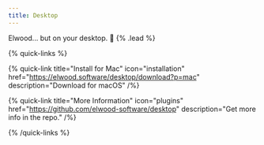 ```yaml
---
title: Desktop
---
```


Elwood... but on your desktop. 🤯 {% .lead %}

{% quick-links %}

{% quick-link title="Install for Mac" icon="installation" href="https://elwood.software/desktop/download?p=mac" description="Download for macOS" /%}

{% quick-link title="More Information" icon="plugins" href="https://github.com/elwood-software/desktop" description="Get more info in the repo." /%}

{% /quick-links %}
